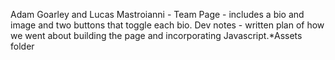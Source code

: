 Adam Goarley and Lucas Mastroianni - Team Page - includes a bio and image and two buttons that toggle each bio.
Dev notes - written plan of how we went about building the page and incorporating Javascript.*Assets folder
